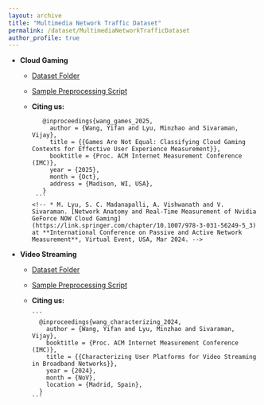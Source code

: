 ```yaml
---
layout: archive
title: "Multimedia Network Traffic Dataset"
permalink: /dataset/MultimediaNetworkTrafficDataset
author_profile: true
---
```


* **Cloud Gaming** 
	* [Dataset Folder](https://unsw-my.sharepoint.com/:f:/g/personal/z5025089_ad_unsw_edu_au/EqaMbRpsxKBGlzSvV16uNvcBj6FnYZCQOIAJkjOMMNxsNw?e=AVUJ6E)
	* [Sample Preprocessing Script](http://github.com/WYF99/IMC25-CloudGamingContext)
	* **Citing us:** 

		 ```
			@inproceedings{wang_games_2025,
			  author = {Wang, Yifan and Lyu, Minzhao and Sivaraman, Vijay},
			  title = {{Games Are Not Equal: Classifying Cloud Gaming Contexts for Effective User Experience Measurement}},
			  booktitle = {Proc. ACM Internet Measurement Conference (IMC)},
			  year = {2025},
			  month = {Oct},
			  address = {Madison, WI, USA},
			}
		  ```
		<!-- * M. Lyu, S. C. Madanapalli, A. Vishwanath and V. Sivaraman. [Network Anatomy and Real-Time Measurement of Nvidia GeForce NOW Cloud Gaming](https://link.springer.com/chapter/10.1007/978-3-031-56249-5_3) at **International Conference on Passive and Active Network Measurement**, Virtual Event, USA, Mar 2024. -->

* **Video Streaming** 
	* [Dataset Folder](https://unsw-my.sharepoint.com/:f:/g/personal/z5025089_ad_unsw_edu_au/EkrbbFOFcxdEoPD4usvie5YB0pXw15t93r0xF4JyM-M3bg?e=3n8lBA)
	* [Sample Preprocessing Script](https://github.com/WYF99/IMC24-VideoUserPlatform)
	* **Citing us:** 
	
		  ```
			@inproceedings{wang_characterizing_2024,
			  author = {Wang, Yifan and Lyu, Minzhao and Sivaraman, Vijay},
			  booktitle = {Proc. ACM Internet Measurement Conference (IMC)},
			  title = {{Characterizing User Platforms for Video Streaming in Broadband Networks}},
			  year = {2024},
			  month = {NoV},
			  location = {Madrid, Spain},
			}
		  ```

<!-- * **Metaverse Virtual Reality** 
	* [Dataset Folder](https://unsw-my.sharepoint.com/:f:/g/personal/z5025089_ad_unsw_edu_au/Eu9xtPBb6dpDvjFL0qEiIu0BKJtb-_SR0PHQznaBXyJxIQ?e=Ye7jur)
	* [Sample Preprocessing Script](https://github.com/RahulTripathi0401/MetaVRadar)
	* **Citing us:**
		* ```
			@article{lyu2023metavradar,
		  title={MetaVRadar: Measuring Metaverse Virtual Reality Network Activity},
		  author={Lyu, Minzhao and Tripathi, Rahul Dev and Sivaraman, Vijay},
		  journal={Proceedings of the ACM on Measurement and Analysis of Computing Systems},
		  volume={7},
		  number={3},
		  pages={1--29},
		  year={2023},
		  publisher={ACM New York, NY, USA}
		}
		``` -->









